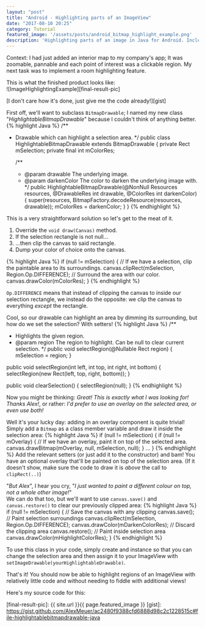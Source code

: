 ```yaml
---
layout: "post"
title: "Android - Highlighting parts of an ImageView"
date: "2017-08-10 20:25"
category: Tutorial
featured_image: '/assets/posts/android_bitmap_highlight_example.png'
description: 'Highlighting parts of an image in Java for Android. Includes working source code.'
---
```

<!-- TODO: Proof-read. Add final result gif/webm.  -->
Context: I had just added an interior map to my company's app; It was zoomable, pannable and each point of interest was a clickable region. My next task was to implement a room highlighting feature.<!-- excerpt -->

This is what the finished product looks like:  
![ImageHighlightingExample][final-result-pic]

[I don't care how it's done, just give me the code already!][gist]

First off, we'll want to subclass `BitmapDrawable`; I named my new class "*HighlightableBitmapDrawable*" because I couldn't think of anything better.
{% highlight Java %}
/**
 * Drawable which can highlight a selection area.
 */
public class HighlightableBitmapDrawable extends BitmapDrawable {
    private Rect mSelection;
    private final int mColorRes;

    /**
     * @param drawable The underlying image.
     * @param darkenColor The color to darken the underlying image with.
     */
    public HighlightableBitmapDrawable(@NonNull Resources resources,
                                        @DrawableRes int drawable,
                                        @ColorRes int darkenColor) {
        super(resources, BitmapFactory.decodeResource(resources, drawable));
        mColorRes = darkenColor;
    }
}
{% endhighlight %}

This is a very straightforward solution so let's get to the meat of it.  
1. Override the `void draw(Canvas)` method.
2. If the selection rectangle is not null...
3. ...then clip the canvas to said rectangle.
4. Dump your color of choice onto the canvas.

{% highlight Java %}
if (null != mSelection) {
    // If we have a selection, clip the paintable area to its surroundings.
    canvas.clipRect(mSelection, Region.Op.DIFFERENCE);
    // Surround the area with our color.
    canvas.drawColor(mColorRes);
}
{% endhighlight %}

`Op.DIFFERENCE` means that instead of clipping the canvas to inside our selection rectangle, we instead do the opposite: we clip the canvas to everything *except* the rectangle.

Cool, so our drawable can highlight an area by dimming its surrounding, but how do we set the selection? With setters!
{% highlight Java %}
/**
 * Highlights the given region.
 * @param region The region to highlight. Can be null to clear current selection.
 */
public void selectRegion(@Nullable Rect region) {
    mSelection = region;
}

public void selectRegion(int left, int top, int right, int bottom) {
    selectRegion(new Rect(left, top, right, bottom));
}

public void clearSelection() {
    selectRegion(null);
}
{% endhighlight %}

Now you might be thinking: *Great! This is exactly what I was looking for! Thanks Alex!*, or rather: *I'd prefer to use an overlay on the selected area, or even use both!*

Well it's your lucky day: adding in an overlay component is quite trivial!  
Simply add a `Bitmap` as a class member variable and draw it inside the selection area:
{% highlight Java %}
if (null != mSelection) {
    if (null != mOverlay) {
        // If we have an overlay, paint it on top of the selected area.
        canvas.drawBitmap(mOverlay, null, mSelection, null);
    }
    ...
}
{% endhighlight %}
Add the relevant setters (or just add it to the constructor) and bam! You have an optional overlay that'll be painted on top of the selection area. (If it doesn't show, make sure the code to draw it is *above* the call to `clipRect(..)`)

"*But Alex*", I hear you cry, "*I just wanted to paint a different colour on top, not a whole other image!*"  
We can do that too, but we'll want to use `canvas.save()` and `canvas.restore()` to clear our previously clipped area:
{% highlight Java %}
if (null != mSelection) {
    // Save the canvas with any clipping
    canvas.save();
    // Paint selection surroundings
    canvas.clipRect(mSelection, Region.Op.DIFFERENCE);
    canvas.drawColor(mDarkenColorRes);
    // Discard the clipping area
    canvas.restore();
    // Paint inside selection area
    canvas.drawColor(mHighlightColorRes);
}
{% endhighlight %}

To use this class in your code, simply create and instance so that you can change the selection area and then assign it to your ImageView with `setImageDrawable(yourHighlightableDrawable)`.

That's it! You should now be able to highlight regions of an ImageView with relatively little code and without needing to fiddle with additional views!

Here's my source code for this:
<script src="https://gist.github.com/AlexMeuer/ac2480f9388cfd6888d98c2c1228515c.js"></script>

[photo-view]: https://github.com/chrisbanes/PhotoView
[final-result-pic]: {{ site.url }}{{ page.featured_image }}
[gist]: https://gist.github.com/AlexMeuer/ac2480f9388cfd6888d98c2c1228515c#file-highlightablebitmapdrawable-java
